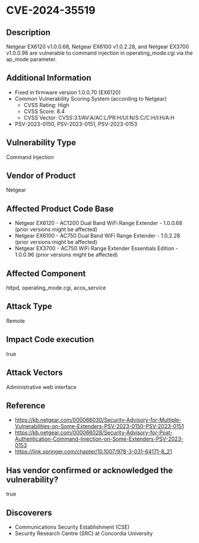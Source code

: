 # CVE-2024-35519

## Description

Netgear EX6120 v1.0.0.68, Netgear EX6100 v1.0.2.28, and Netgear EX3700
v1.0.0.96 are vulnerable to command injection in operating_mode.cgi via
the ap_mode parameter.

## Additional Information

- Fixed in firmware version 1.0.0.70 (EX6120)
- Common Vulnerability Scoring System (according to Netgear)
  - CVSS Rating: High
  - CVSS Score: 8.4
  - CVSS Vector: CVSS:3.1/AV:A/AC:L/PR:H/UI:N/S:C/C:H/I:H/A:H
- PSV-2023-0150, PSV-2023-0151, PSV-2023-0153

## Vulnerability Type

Command Injection

## Vendor of Product

Netgear

## Affected Product Code Base

- Netgear EX6120 - AC1200 Dual Band WiFi Range Extender - 1.0.0.68 (prior versions might be affected)
- Netgear EX6100 - AC750 Dual Band WiFi Range Extender - 1.0.2.28 (prior versions might be affected)
- Netgear EX3700 - AC750 WiFi Range Extender Essentials Edition - 1.0.0.96 (prior versions might be affected)

## Affected Component

httpd, operating_mode.cgi, acos_service

## Attack Type

Remote

## Impact Code execution

true

## Attack Vectors

Administrative web interface

## Reference

- https://kb.netgear.com/000066030/Security-Advisory-for-Multiple-Vulnerabilities-on-Some-Extenders-PSV-2023-0150-PSV-2023-0151
- https://kb.netgear.com/000066028/Security-Advisory-for-Post-Authentication-Command-Injection-on-Some-Extenders-PSV-2023-0153
- https://link.springer.com/chapter/10.1007/978-3-031-64171-8_21

## Has vendor confirmed or acknowledged the vulnerability?

true

## Discoverers

- Communications Security Establishment (CSE) 
- Security Research Centre (SRC) at Concordia University